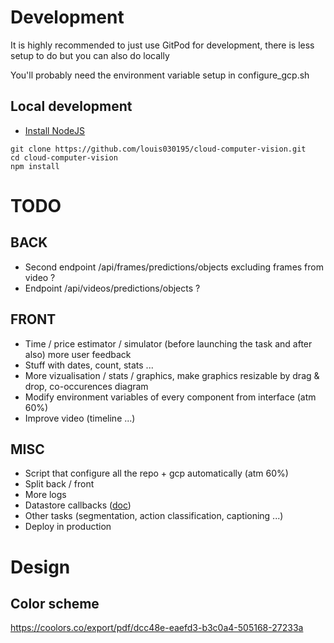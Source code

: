 # Development
It is highly recommended to just use GitPod for development, there is less setup to do but you can also do locally

You'll probably need the environment variable setup in configure_gcp.sh

## Local development
- [Install NodeJS](https://www.google.com/search?ei=D3Q4XZGcM8OHjLsPs--n8AM&q=install+nodejs)

```
git clone https://github.com/louis030195/cloud-computer-vision.git
cd cloud-computer-vision
npm install
```

# TODO
## BACK
- Second endpoint /api/frames/predictions/objects excluding frames from video ?
- Endpoint /api/videos/predictions/objects ?

## FRONT
- Time / price estimator / simulator (before launching the task and after also) more user feedback
- Stuff with dates, count, stats ...
- More vizualisation / stats / graphics, make graphics resizable by drag & drop, co-occurences diagram
- Modify environment variables of every component from interface (atm 60%)
- Improve video (timeline ...)

## MISC
- Script that configure all the repo + gcp automatically (atm 60%)
- Split back / front
- More logs
- Datastore callbacks ([doc](https://cloud.google.com/appengine/docs/standard/java/datastore/callbacks#top_of_page))
- Other tasks (segmentation, action classification, captioning ...)
- Deploy in production

# Design
## Color scheme
https://coolors.co/export/pdf/dcc48e-eaefd3-b3c0a4-505168-27233a